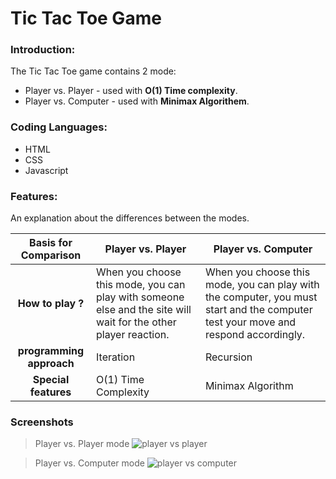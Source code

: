 # Tic Tac Toe Game
### Introduction:
The Tic Tac Toe game contains 2 mode:
- Player vs. Player - used with **O(1) Time complexity**.
- Player vs. Computer - used with **Minimax Algorithem**.
  
### Coding Languages:
- HTML
- CSS
- Javascript

### Features:
An explanation about the differences between the modes.

|Basis for Comparison | Player vs. Player |  Player vs. Computer|
| :------: | ------ |------ |
|**How to play ?** | When you choose this mode, you can play with someone else and the site will wait for the other player reaction. | When you choose this mode, you can play with the computer, you must start and the computer test your move and respond accordingly.   |
| **programming approach** | Iteration   | Recursion|
|**Special features**| O(1) Time Complexity | Minimax Algorithm |

### Screenshots

> Player vs. Player mode
![player vs player](https://user-images.githubusercontent.com/33378368/45173361-a27b2380-b210-11e8-992e-8bb491c91637.gif)

> Player vs. Computer mode
![player vs computer](https://user-images.githubusercontent.com/33378368/45173448-e79f5580-b210-11e8-96c9-d87ad466ae2b.gif)
